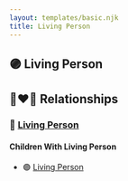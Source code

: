 ```yaml
---
layout: templates/basic.njk
title: Living Person
---
```

## 🟣 Living Person

## 👩‍❤️‍👨 Relationships

### 🔵 [Living Person](/people/1/16536344)

#### Children With Living Person
* 🟣 [Living Person](/people/6/69318412)